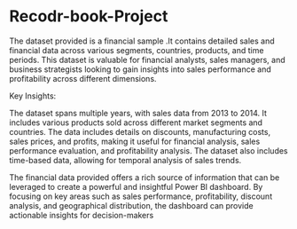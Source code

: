 # Recodr-book-Project

The dataset provided is a financial sample .It contains detailed sales and financial data across various segments, countries, products, and time periods.
This dataset is valuable for financial analysts, sales managers, and business strategists looking to gain insights into sales performance and profitability across different dimensions.

Key Insights:

The dataset spans multiple years, with sales data from 2013 to 2014.
It includes various products sold across different market segments and countries. 
The data includes details on discounts, manufacturing costs, sales prices, and profits, making it useful for financial analysis, sales performance evaluation, and profitability analysis.
The dataset also includes time-based data, allowing for temporal analysis of sales trends.

The financial data provided offers a rich source of information that can be leveraged to create a powerful and insightful Power BI dashboard.
By focusing on key areas such as sales performance, profitability, discount analysis, and geographical distribution, the dashboard can provide actionable insights for decision-makers
